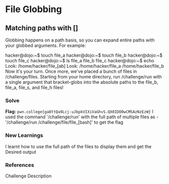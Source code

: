 # File Globbing

## Matching paths with []
Globbing happens on a path basis, so you can expand entire paths with your globbed arguments. For example:

hacker@dojo:~$ touch file_a
hacker@dojo:~$ touch file_b
hacker@dojo:~$ touch file_c
hacker@dojo:~$ ls
file_a	file_b	file_c
hacker@dojo:~$ echo Look: /home/hacker/file_[ab]
Look: /home/hacker/file_a /home/hacker/file_b
Now it's your turn. Once more, we've placed a bunch of files in /challenge/files. Starting from your home directory, run /challenge/run with a single argument that bracket-globs into the absolute paths to the file_b, file_a, file_s, and file_h files!

### Solve
**Flag:** `pwn.college{ga8ttQa9Lcj-uJbpkVIXiVaGhvS.QX0IDO0wCM5AzNzEzW}`
I used the command '/challenge/run' with the full path of multiple files as - '/challenge/run /challenge/file/file_[bash]' to get the flag

### New Learnings
I learnt how to use the full path of the files to display them and get the Desired output

### References 
Challenge Description
